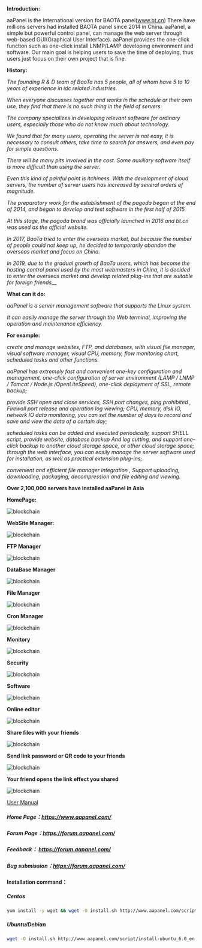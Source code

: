 **Introduction:**

aaPanel is the International version for BAOTA panel(www.bt.cn) There have millions servers had installed BAOTA panel since 2014 in China.
aaPanel, a simple but powerful control panel, can manage the web server through web-based GUI(Graphical User Interface).
aaPanel provides the one-click function such as one-click install LNMP/LAMP developing environment and software.
Our main goal is helping users to save the time of deploying, thus users just focus on their own project that is fine.

**History:**

_The founding R & D team of BaoTa has 5 people, all of whom have 5 to 10 years of experience in idc related industries._ 

_When everyone discusses together and works in the schedule or their own use, they find that there is no such thing in the field of servers._ 

_The company specializes in developing relevant software for ordinary users, especially those who do not know much about technology._ 

_We found that for many users, operating the server is not easy, it is necessary to consult others, take time to search for answers, and even pay for simple questions._ 

_There will be many pits involved in the cost. Some auxiliary software itself is more difficult than using the server._ 

_Even this kind of painful point is itchiness. With the development of cloud servers, the number of server users has increased by several orders of magnitude._ 

_The preparatory work for the establishment of the pagoda began at the end of 2014, and began to develop and test software in the first half of 2015._ 

_At this stage, the pagoda brand was officially launched in 2016 and bt.cn was used as the official website._

_In 2017, BaoTa tried to enter the overseas market, but because the number of people could not keep up, he decided to temporarily abandon the overseas market and focus on China._

_In 2019, due to the gradual growth of BaoTa users, which has become the hosting control panel used by the most webmasters in China, it is decided to enter the overseas market and develop related plug-ins that are suitable for foreign friends___

**What can it do:**

_aaPanel is a server management software that supports the Linux system._ 

_It can easily manage the server through the Web terminal, improving the operation and maintenance efficiency._ 

**For example:** 


_create and manage websites, FTP, and databases, with visual file manager, visual software manager, visual CPU, memory, flow monitoring chart, scheduled tasks and other functions._

_aaPanel has extremely fast and convenient one-key configuration and management, one-click configuration of server environment (LAMP / LNMP / Tomcat / Node.js /OpenLiteSpeed), one-click deployment of SSL, remote backup;_ 

_provide SSH open and close services, SSH port changes, ping prohibited , Firewall port release and operation log viewing; CPU, memory, disk IO, network IO data monitoring, you can set the number of days to record and save and view the data of a certain day;_
 
_scheduled tasks can be added and executed periodically, support SHELL script, provide website, database backup And log cutting, and support one-click backup to another cloud storage space, or other cloud storage space; through the web interface, you can easily manage the server software used for installation, as well as practical extension plug-ins;_ 

_convenient and efficient file manager integration , Support uploading, downloading, packaging, decompression and file editing and viewing._



**Over 2,100,000 servers have installed aaPanel in Asia**

**HomePage:**

![blockchain](https://www.aapanel.com/images/linux-home.png?v=1 "HomePage")

**WebSite Manager:**

![blockchain](https://www.aapanel.com/images/linux-web.png?v=1 "WebSite")

**FTP Manager**

![blockchain](https://www.aapanel.com/images/linux-ftp.png?v=1 "WebSite")

**DataBase Manager**

![blockchain](https://www.aapanel.com/images/linux-db.png?v=1 "DBManager")

**File Manager**

![blockchain](https://www.aapanel.com/images/linux-files.png?v=1 "FileManager")

**Cron Manager**

![blockchain](https://www.aapanel.com/images/linux-cron.png?v=1 "CronManager")

**Monitory**

![blockchain](https://www.aapanel.com/images/linux-monitory.png?v=1 "Monitory")

**Security**

![blockchain](https://www.aapanel.com/images/linux-security.png?v=1 "Security")

**Software**

![blockchain](https://www.aapanel.com/images/linux-software.png?v=1 "Software")

**Online editor**

![blockchain](https://www.aapanel.com/images/online_editor.png?v=1 "Onlineeditor")

**Share files with your friends**

![blockchain](https://forum.aapanel.com/assets/files/2020-05-29/1590749878-802908-tmp.png?v=1 "Onlineeditor")

**Send link password or QR code to your friends**

![blockchain](https://forum.aapanel.com/assets/files/2020-05-29/1590750125-428227-tmp.png?v=1 "Onlineeditor")

**Your friend opens the link effect you shared**

![blockchain](https://forum.aapanel.com/assets/files/2020-05-29/1590750281-633474-tmp.png?v=1 "Onlineeditor")


[User Manual](https://doc.aapanel.com/web/#/3?page_id=117 "User Manual")


##### Home Page：https://www.aapanel.com/
##### Forum Page：https://forum.aapanel.com/
##### Feedback： https://forum.aapanel.com/
##### Bug submission：https://forum.aapanel.com/

#### Installation command：
##### Centos
```bash
yum install -y wget && wget -O install.sh http://www.aapanel.com/script/install_6.0_en.sh && bash install.sh
```
##### Ubuntu/Debian
```bash
wget -O install.sh http://www.aapanel.com/script/install-ubuntu_6.0_en.sh && sudo bash install.sh
```
